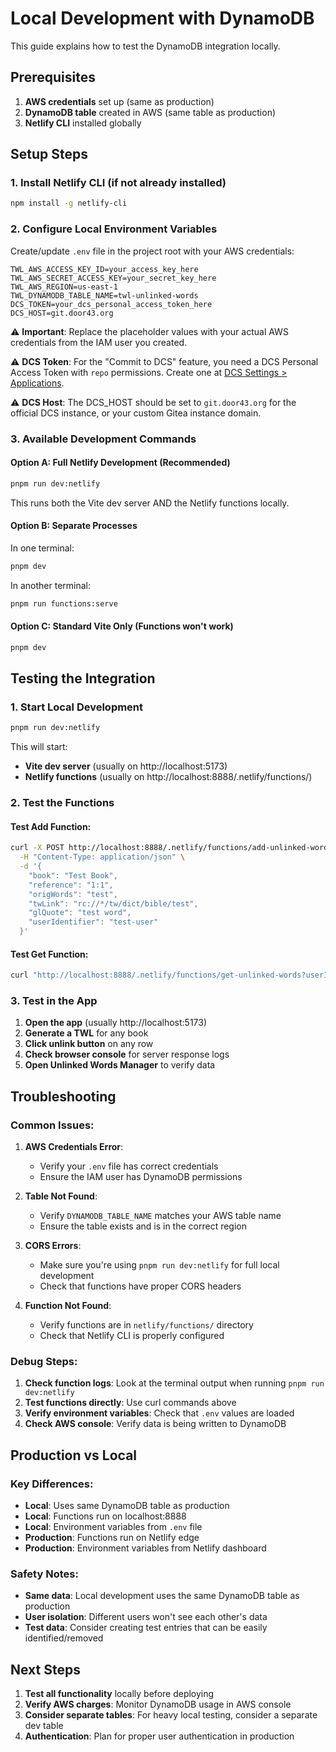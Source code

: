# Local Development with DynamoDB

This guide explains how to test the DynamoDB integration locally.

## Prerequisites

1. **AWS credentials** set up (same as production)
2. **DynamoDB table** created in AWS (same table as production)
3. **Netlify CLI** installed globally

## Setup Steps

### 1. Install Netlify CLI (if not already installed)

```bash
npm install -g netlify-cli
```

### 2. Configure Local Environment Variables

Create/update `.env` file in the project root with your AWS credentials:

```env
TWL_AWS_ACCESS_KEY_ID=your_access_key_here
TWL_AWS_SECRET_ACCESS_KEY=your_secret_key_here
TWL_AWS_REGION=us-east-1
TWL_DYNAMODB_TABLE_NAME=twl-unlinked-words
DCS_TOKEN=your_dcs_personal_access_token_here
DCS_HOST=git.door43.org
```

⚠️ **Important**: Replace the placeholder values with your actual AWS credentials from the IAM user you created.

⚠️ **DCS Token**: For the "Commit to DCS" feature, you need a DCS Personal Access Token with `repo` permissions. Create one at [DCS Settings > Applications](https://git.door43.org/user/settings/applications).

⚠️ **DCS Host**: The DCS_HOST should be set to `git.door43.org` for the official DCS instance, or your custom Gitea instance domain.

### 3. Available Development Commands

#### Option A: Full Netlify Development (Recommended)

```bash
pnpm run dev:netlify
```

This runs both the Vite dev server AND the Netlify functions locally.

#### Option B: Separate Processes

In one terminal:

```bash
pnpm dev
```

In another terminal:

```bash
pnpm run functions:serve
```

#### Option C: Standard Vite Only (Functions won't work)

```bash
pnpm dev
```

## Testing the Integration

### 1. Start Local Development

```bash
pnpm run dev:netlify
```

This will start:

- **Vite dev server** (usually on http://localhost:5173)
- **Netlify functions** (usually on http://localhost:8888/.netlify/functions/)

### 2. Test the Functions

#### Test Add Function:

```bash
curl -X POST http://localhost:8888/.netlify/functions/add-unlinked-word \
  -H "Content-Type: application/json" \
  -d '{
    "book": "Test Book",
    "reference": "1:1",
    "origWords": "test",
    "twLink": "rc://*/tw/dict/bible/test",
    "glQuote": "test word",
    "userIdentifier": "test-user"
  }'
```

#### Test Get Function:

```bash
curl "http://localhost:8888/.netlify/functions/get-unlinked-words?userIdentifier=test-user"
```

### 3. Test in the App

1. **Open the app** (usually http://localhost:5173)
2. **Generate a TWL** for any book
3. **Click unlink button** on any row
4. **Check browser console** for server response logs
5. **Open Unlinked Words Manager** to verify data

## Troubleshooting

### Common Issues:

1. **AWS Credentials Error**:

   - Verify your `.env` file has correct credentials
   - Ensure the IAM user has DynamoDB permissions

2. **Table Not Found**:

   - Verify `DYNAMODB_TABLE_NAME` matches your AWS table name
   - Ensure the table exists and is in the correct region

3. **CORS Errors**:

   - Make sure you're using `pnpm run dev:netlify` for full local development
   - Check that functions have proper CORS headers

4. **Function Not Found**:
   - Verify functions are in `netlify/functions/` directory
   - Check that Netlify CLI is properly configured

### Debug Steps:

1. **Check function logs**: Look at the terminal output when running `pnpm run dev:netlify`
2. **Test functions directly**: Use curl commands above
3. **Verify environment variables**: Check that `.env` values are loaded
4. **Check AWS console**: Verify data is being written to DynamoDB

## Production vs Local

### Key Differences:

- **Local**: Uses same DynamoDB table as production
- **Local**: Functions run on localhost:8888
- **Local**: Environment variables from `.env` file
- **Production**: Functions run on Netlify edge
- **Production**: Environment variables from Netlify dashboard

### Safety Notes:

- **Same data**: Local development uses the same DynamoDB table as production
- **User isolation**: Different users won't see each other's data
- **Test data**: Consider creating test entries that can be easily identified/removed

## Next Steps

1. **Test all functionality** locally before deploying
2. **Verify AWS charges**: Monitor DynamoDB usage in AWS console
3. **Consider separate tables**: For heavy local testing, consider a separate dev table
4. **Authentication**: Plan for proper user authentication in production
